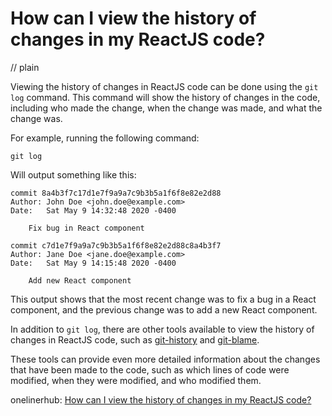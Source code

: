 # How can I view the history of changes in my ReactJS code?
// plain

Viewing the history of changes in ReactJS code can be done using the `git log` command. This command will show the history of changes in the code, including who made the change, when the change was made, and what the change was.

For example, running the following command:

```
git log
```

Will output something like this:

```
commit 8a4b3f7c17d1e7f9a9a7c9b3b5a1f6f8e82e2d88
Author: John Doe <john.doe@example.com>
Date:   Sat May 9 14:32:48 2020 -0400

    Fix bug in React component

commit c7d1e7f9a9a7c9b3b5a1f6f8e82e2d88c8a4b3f7
Author: Jane Doe <jane.doe@example.com>
Date:   Sat May 9 14:15:48 2020 -0400

    Add new React component
```

This output shows that the most recent change was to fix a bug in a React component, and the previous change was to add a new React component.

In addition to `git log`, there are other tools available to view the history of changes in ReactJS code, such as [git-history](https://github.com/pomber/git-history) and [git-blame](https://git-scm.com/docs/git-blame).

These tools can provide even more detailed information about the changes that have been made to the code, such as which lines of code were modified, when they were modified, and who modified them.

onelinerhub: [How can I view the history of changes in my ReactJS code?](https://onelinerhub.com/reactjs/how-can-i-view-the-history-of-changes-in-my-reactjs-code)